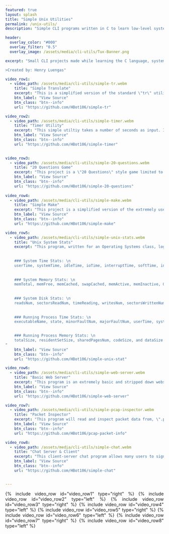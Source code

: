 ```yaml
---
featured: true
layout: splash
title: "Simple Unix Utilities"
permalink: /unix-utils/
description: "Simple CLI programs written in C to learn low-level systems programming."

header:
  overlay_color: "#000"
  overlay_filter: "0.5"
  overlay_image: /assets/media/cli-utils/Tux-Banner.png

excerpt: "Small CLI projects made while learning the C language, systems programming, and networking.

>Created by: Henry Luengas"

video_row1:
  - video_path: /assets/media/cli-utils/simple-tr.webm
    title: "Simple Translate"
    excerpt: "This is a simplified version of the standard \"tr\" utility. It takes as input two sets of characters, then while running it echos STDIN to STDOUT translating any letters in the first input set to the respective letter in the second input set. If only given one set of characters it removes them from the output."
    btn_label: "View Source"
    btn_class: "btn--info"
    url: "https://github.com/HBot106/simple-tr"

video_row2:
  - video_path: /assets/media/cli-utils/simple-timer.webm
    title: "Timer Utility"
    excerpt: "This simple utiltiy takes a number of seconds as input. It then displays a one line timer readout with in the form HH:MM:SS. The timers starts in a running state but can be stopped. An ASCII twirler animates while the timer is running. Hours, minutes, and seconds can be added or removed. When the timer hits zero, the ASCII \"Bell\" notification is played, and the timer will begin counting into negative -HH:MM:SS." 
    btn_label: "View Source"
    btn_class: "btn--info"
    url: "https://github.com/HBot106/simple-timer"
    

video_row3:
  - video_path: /assets/media/cli-utils/simple-20-questions.webm
    title: "20 Questions Game"
    excerpt: "This project is a \"20 Questions\" style game limited to yes/no questions. It uses a binary tree structure to store questions with answers at the leaves. This tree is serialized and desrialized into a text file so that the game can grow after multiple successive playthroughs. If the program guesses wrong, then it prompts the user to add the correct answer and a yes/no question to differentiate it from the program's guess. This new answer will be inserted into the tree for use in subsequent rounds."
    btn_label: "View Source"
    btn_class: "btn--info"
    url: "https://github.com/HBot106/simple-20-questions"
    
video_row4:
  - video_path: /assets/media/cli-utils/simple-make.webm
    title: "Simple Make"
    excerpt: "This project is a simplified version of the extremely usefull unix \"make\" utility, used for compiling multi-file C programs. It starts by opening a \"Smakefile\", and parsing it into a rule tree. The rules for each compilation target, are then processed recurively to compile the program. In this small demo \"example.c\" just takes an argument and calls the factorial function defined in \"fact.h\" and implemented in \"fact.c\". If the \"Smakefile\" is in the propper format the project will be compiled and any relavent errors will be reported."
    btn_label: "View Source"
    btn_class: "btn--info"
    url: "https://github.com/HBot106/simple-make"

video_row5:
  - video_path: /assets/media/cli-utils/simple-unix-stats.webm
    title: "Unix System Stats"
    excerpt: "This program, written for an Operating Systems class, logs system and process stats at a given interval for a supplied executable. In this example the \"glxgears\" demo is run for 5 seconds using a 1 second interval. The logged values are broken into five categories. The obtuse format is a result of the assignment requirements.
    
    
    ### System Time Stats: \n
    userTime, systemTime, idleTime, ioTime, interruptTime, softTime, interruptNum, contextNum, forkNum, runnableNum, and blockedNum 
    
    
    ### System Memory Stats: \n
    memTotal, memFree, memCached, swapCached, memActive, memInactive, 01minuteAvg, 05minuteAvg, and 15minuteAvg
    
    
    ### System Disk Stats: \n
    readsNum, sectorsReadNum, timeReading, writesNum, sectorsWrittenNum, and timeWriting
    
    
    ### Running Process Time Stats: \n
    executableName, state, minorFaultNum, majorFaultNum, userTime, systemTime, priority, nice, threadsNum, virtualMemSize, and residentSetSize

    
    ### Running Process Memory Stats: \n
    totalSize, residentSetSize, sharedPagesNum, codeSize, and dataSize
"
    btn_label: "View Source"
    btn_class: "btn--info"
    url: "https://github.com/HBot106/simple-unix-stat"

video_row6:
  - video_path: /assets/media/cli-utils/simple-web-server.webm
    title: "Basic Web Server"
    excerpt: "This program is an extremely basic and stripped down webserver. It responds only to HTTP/1.0 HEAD and GET querries. It gives error responses for the following scenarios: 400 Bad Request, 403 Permission Denied, 404 Not Found, 500 Internal Error, and 501 Not Implemented. For propperly formed HEAD requests, it responds with the Content-Type and Content-Length. GET requests function in one of two ways. A normal GET request will include the text of the requested file as the body of the response. A GET request to one of the binaries in the /cgi-like/ directory will run that binary and return the text of STDOUT as the body of the response."
    btn_label: "View Source"
    btn_class: "btn--info"
    url: "https://github.com/HBot106/simple-web-server"

video_row7:
  - video_path: /assets/media/cli-utils/simple-pcap-inspector.webm
    title: "Packet Inspector"
    excerpt: "This program will read and inspect packet data from, \".pcap\" files captured by other programs such as wireshark. For all packets, the Ethernet header info is printed. Next, either IP or ARP headers are read and printed. Finally, for any IP packets, the TCP, UDP, or ICMP header info gets read and printed. For TCP and UDP packets commonly used ports for services like HTTP, DNS, FTP, TELNET, SMTP, and POP3 are also checked and reported. TCP packet checksums are calculated and compared to the header value, to check for malfored or corrupt TCP packets as well."
    btn_label: "View Source"
    btn_class: "btn--info"
    url: "https://github.com/HBot106/pcap-packet-info"

video_row8:
  - video_path: /assets/media/cli-utils/simple-chat.webm
    title: "Chat Server & Client"
    excerpt: "This client-server chat program allows many users to sign on to a chat server, and send private messages between one another or public broadcasts to all users. It uses a custom built message packet, that is encapsulated and sent over the network as a TCP packet. Both the client and server can recieve, interpret, and send these packets to facilitate the chatting system. The client program interacts with the user, allowing them to \"sign-on\" with a handle and message other registered handles, or all connected users. The server recieves, checks the valididty of, and passes the messages to their intended recipeint(s). It also manages the registration and deregistration of user handles as well as providing clients with the list of available users. In this small demo, three clients register handles and demonstrate some of the chat features." 
    btn_label: "View Source"
    btn_class: "btn--info"
    url: "https://github.com/HBot106/simple-chat"


---
```


<div style="text-align: justify">

{% include video_row id="video_row1" type="right" %}
{% include video_row id="video_row2" type="left" %}
{% include video_row id="video_row3" type="right" %}
{% include video_row id="video_row4" type="left" %}
{% include video_row id="video_row5" type="right" %}
{% include video_row id="video_row6" type="left" %}
{% include video_row id="video_row7" type="right" %}
{% include video_row id="video_row8" type="left" %}


</div>